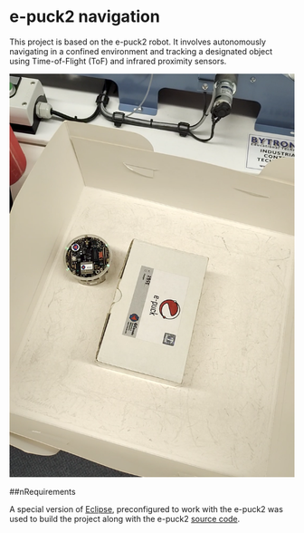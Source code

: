 # e-puck2 navigation

This project is based on the e-puck2 robot.
It involves autonomously navigating in a confined environment and tracking a designated object using Time-of-Flight (ToF) and infrared proximity sensors.

![Alt text](assets/demo.png)

##nRequirements

A special version of [Eclipse](https://tinyurl.com/UoS-epuck2), preconfigured to work with the e-puck2 was used to build the project along with the e-puck2 [source code](https://github.com/e-puck2/e-puck2_main-processor.git).
